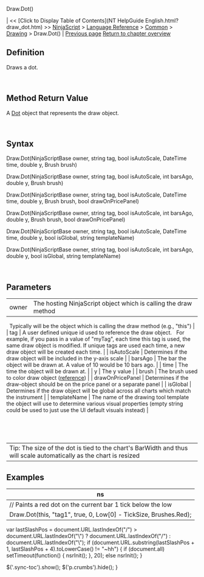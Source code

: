 ﻿










 


Draw.Dot()







| &lt;&lt; [Click to Display Table of Contents](NT HelpGuide English.html?draw_dot.htm) &gt;&gt;
 [NinjaScript](ninjascript.htm) &gt; [Language Reference](language_reference_wip.htm) &gt; [Common](common.htm) &gt; [Drawing](drawing.htm) &gt;
Draw.Dot() | [Previous page](diamond.htm)
[Return to chapter overview](drawing.htm)










Definition
----------


Draws a dot.


 


Method Return Value
-------------------


A [Dot](dot.htm) object that represents the draw object.


 


Syntax
------


Draw.Dot(NinjaScriptBase owner, string tag, bool isAutoScale, DateTime time, double y, Brush brush)  

Draw.Dot(NinjaScriptBase owner, string tag, bool isAutoScale, int barsAgo, double y, Brush brush)  

Draw.Dot(NinjaScriptBase owner, string tag, bool isAutoScale, DateTime time, double y, Brush brush, bool drawOnPricePanel)  

Draw.Dot(NinjaScriptBase owner, string tag, bool isAutoScale, int barsAgo, double y, Brush brush, bool drawOnPricePanel)  

Draw.Dot(NinjaScriptBase owner, string tag, bool isAutoScale, DateTime time, double y, bool isGlobal, string templateName)  

Draw.Dot(NinjaScriptBase owner, string tag, bool isAutoScale, int barsAgo, double y, bool isGlobal, string templateName)


 


Parameters
----------




|  |  |
| --- | --- |
| owner | The hosting NinjaScript object which is calling the draw method
 
Typically will be the object which is calling the draw method (e.g., "this") |
| tag | A user defined unique id used to reference the draw object. 
 
For example, if you pass in a value of "myTag", each time this tag is used, the same draw object is modified. If unique tags are used each time, a new draw object will be created each time. |
| isAutoScale | Determines if the draw object will be included in the y-axis scale |
| barsAgo | The bar the object will be drawn at. A value of 10 would be 10 bars ago. |
| time | The time the object will be drawn at. |
| y | The y value |
| brush | The brush used to color draw object ([reference](https://msdn.microsoft.com/en-us/library/system.windows.media.brushes%28v=vs.110%29.aspx)) |
| drawOnPricePanel | Determines if the draw-object should be on the price panel or a separate panel |
| isGlobal | Determines if the draw object will be global across all charts which match the instrument |
| templateName | The name of the drawing tool template the object will use to determine various visual properties (empty string could be used to just use the UI default visuals instead) |



 


 




|  |
| --- |
| Tip: The size of the dot is tied to the chart's BarWidth and thus will scale automatically as the chart is resized                              |





Examples
--------




| ns |
| --- |
| // Paints a red dot on the current bar 1 tick below the low
Draw.Dot(this, "tag1", true, 0, Low[0] - TickSize, Brushes.Red); |






 
 var lastSlashPos = document.URL.lastIndexOf("/") &gt; document.URL.lastIndexOf("\\") ? document.URL.lastIndexOf("/") : document.URL.lastIndexOf("\\");
 if (document.URL.substring(lastSlashPos + 1, lastSlashPos + 4).toLowerCase() != "~hh") {
 if (document.all) setTimeout(function() {
 nsrInit();
 }, 20);
 else nsrInit();
 }
 
 
 $('.sync-toc').show();
 $('p.crumbs').hide();
 }
 
 
 



